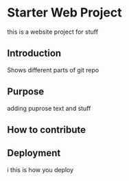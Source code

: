 # Starter Web Project

this is a website project for stuff

## Introduction
Shows different parts of git repo

## Purpose

adding puprose text and stuff

## How to contribute

## Deployment

i this is how you deploy
